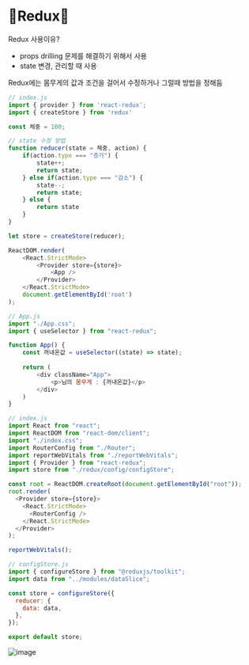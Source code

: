 # 🌻Redux🌻
Redux 사용이유?

- props drilling 문제를 해결하기 위해서 사용
- state 변경, 관리할 때 사용


Redux에는 몸무게의 값과 조건을 걸어서 수정하거나 그럴때 방법을 정해둠

```js
// index.js
import { provider } from 'react-redux';
import { createStore } from 'redux'

const 체중 = 100;

// state 수정 방법
function reducer(state = 체중, action) {
	if(action.type === "증가") {
    	state++;
        return state;
    } else if(action.type === "감소") {
    	state--;
        return state;
    } else {
    	return state
    }
}

let store = createStore(reducer);

ReactDOM.render(
	<React.StrictMode>
    	<Provider store={store}>
        	<App />
        </Provider>
    </React.StrictMode>
    document.getElementById('root')
);
```

```js
// App.js
import "./App.css";
import { useSelector } from "react-redux";

function App() {
	const 꺼내온값 = useSelector((state) => state);
    
    return (
    	<div className="App">
        	<p>님의 몸무게 : {꺼내온값}</p>
        </div>
    )
}
```

```js
// index.js
import React from "react";
import ReactDOM from "react-dom/client";
import "./index.css";
import RouterConfig from "./Router";
import reportWebVitals from "./reportWebVitals";
import { Provider } from "react-redux";
import store from "./redux/config/configStore";

const root = ReactDOM.createRoot(document.getElementById("root"));
root.render(
  <Provider store={store}>
    <React.StrictMode>
      <RouterConfig />
    </React.StrictMode>
  </Provider>
);

reportWebVitals();
```

```js
// configStore.js
import { configureStore } from "@reduxjs/toolkit";
import data from "../modules/dataSlice";

const store = configureStore({
  reducer: {
    data: data,
  },
});

export default store;
```
![image](https://github.com/limhyerin/StudyNote/assets/70150896/b890fe27-e764-4c61-a5e5-a56cc4cd11f3)

